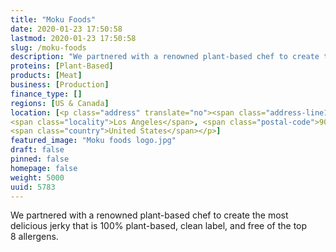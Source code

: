 ```yaml
---
title: "Moku Foods"
date: 2020-01-23 17:50:58
lastmod: 2020-01-23 17:50:58
slug: /moku-foods
description: "We partnered with a renowned plant-based chef to create the most delicious jerky that is 100% plant-based, clean label, and free of the top 8 allergens."
proteins: [Plant-Based]
products: [Meat]
business: [Production]
finance_type: []
regions: [US & Canada]
location: [<p class="address" translate="no"><span class="address-line1">Palisades Drive</span><br>
<span class="locality">Los Angeles</span>, <span class="postal-code">90272</span><br>
<span class="country">United States</span></p>]
featured_image: "Moku foods logo.jpg"
draft: false
pinned: false
homepage: false
weight: 5000
uuid: 5783
---
```

<p>We partnered with a renowned plant-based chef to create the most delicious jerky that is 100% plant-based, clean label, and free of the top 8 allergens.</p>
